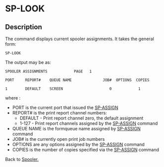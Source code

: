 # SP-LOOK

<PageHeader />

## Description

The command displays current spooler assignments. It takes the general form:

```
SP-LOOK
```

The output may be as:

```
SPOOLER ASSIGNMENTS            PAGE   1

PORT     REPORT#    QUEUE NAME              JOB#  OPTIONS  COPIES

1        DEFAULT    SCREEN                     0            1
```

where :

- PORT is the current port that issued the [SP-ASSIGN](./../sp-assign)
- REPORT# is the print report channel numbers:
  - DEFAULT - Print report channel zero, the default assignment
  - 1-127 - Print report channels assigned by the [SP-ASSIGN](./../sp-assign) command
- QUEUE NAME is the formqueue name assigned by [SP-ASSIGN](./../sp-assign) command
- JOB# is the currently open print job numbers
- OPTIONS are any options assigned by the [SP-ASSIGN](./../sp-assign) command
- COPIES is the number of copies specified via the [SP-ASSIGN](./../sp-assign) command

Back to [Spooler.](./../jbase-spooler)

<PageFooter />
